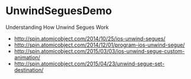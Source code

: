 # UnwindSeguesDemo
Understanding How Unwind Segues Work
- http://spin.atomicobject.com/2014/10/25/ios-unwind-segues/
- http://spin.atomicobject.com/2014/12/01/program-ios-unwind-segue/
- http://spin.atomicobject.com/2015/03/03/ios-unwind-segue-custom-animation/
- http://spin.atomicobject.com/2015/04/23/unwind-segue-set-destination/
